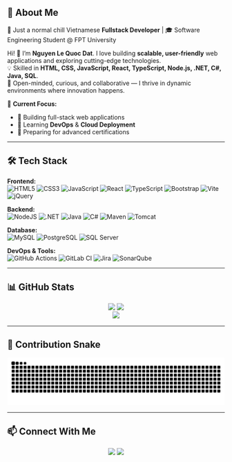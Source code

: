 
## 💫 About Me
🚀 Just a normal chill Vietnamese **Fullstack Developer** | 🎓 Software Engineering Student @ FPT University  

Hi! 👋 I’m **Nguyen Le Quoc Dat**. I love building **scalable, user-friendly** web applications and exploring cutting-edge technologies.  
💡 Skilled in **HTML, CSS, JavaScript, React, TypeScript, Node.js, .NET, C#, Java, SQL**.  
🤝 Open-minded, curious, and collaborative — I thrive in dynamic environments where innovation happens.  

📌 **Current Focus:**  
- 🔭 Building full-stack web applications  
- 🌱 Learning **DevOps** & **Cloud Deployment**  
- 🎯 Preparing for advanced certifications  

---

## 🛠 Tech Stack

**Frontend:**  
![HTML5](https://img.shields.io/badge/html5-%23E34F26.svg?style=for-the-badge&logo=html5&logoColor=white)
![CSS3](https://img.shields.io/badge/css3-%231572B6.svg?style=for-the-badge&logo=css3&logoColor=white)
![JavaScript](https://img.shields.io/badge/javascript-%23323330.svg?style=for-the-badge&logo=javascript&logoColor=%23F7DF1E)
![React](https://img.shields.io/badge/react-%2320232a.svg?style=for-the-badge&logo=react&logoColor=%2361DAFB)
![TypeScript](https://img.shields.io/badge/typescript-%23007ACC.svg?style=for-the-badge&logo=typescript&logoColor=white)
![Bootstrap](https://img.shields.io/badge/bootstrap-%238511FA.svg?style=for-the-badge&logo=bootstrap&logoColor=white)
![Vite](https://img.shields.io/badge/vite-%23646CFF.svg?style=for-the-badge&logo=vite&logoColor=white)
![jQuery](https://img.shields.io/badge/jquery-%230769AD.svg?style=for-the-badge&logo=jquery&logoColor=white)

**Backend:**  
![NodeJS](https://img.shields.io/badge/node.js-6DA55F?style=for-the-badge&logo=node.js&logoColor=white)
![.NET](https://img.shields.io/badge/.NET-512BD4?style=for-the-badge&logo=dotnet&logoColor=white)
![Java](https://img.shields.io/badge/java-%23ED8B00.svg?style=for-the-badge&logo=java&logoColor=white)
![C#](https://img.shields.io/badge/c%23-%23239120.svg?style=for-the-badge&logo=csharp&logoColor=white)
![Maven](https://img.shields.io/badge/maven-C71A36?style=for-the-badge&logo=apache-maven&logoColor=white)
![Tomcat](https://img.shields.io/badge/tomcat-F8DC75?style=for-the-badge&logo=apache-tomcat&logoColor=black)

**Database:**  
![MySQL](https://img.shields.io/badge/mysql-%2300f.svg?style=for-the-badge&logo=mysql&logoColor=white)
![PostgreSQL](https://img.shields.io/badge/postgresql-%23336791.svg?style=for-the-badge&logo=postgresql&logoColor=white)
![SQL Server](https://img.shields.io/badge/SQL%20Server-CC2927?style=for-the-badge&logo=microsoft-sql-server&logoColor=white)

**DevOps & Tools:**  
![GitHub Actions](https://img.shields.io/badge/github%20actions-%232671E5.svg?style=for-the-badge&logo=githubactions&logoColor=white)
![GitLab CI](https://img.shields.io/badge/GitLabCI-%23FC6D26.svg?style=for-the-badge&logo=gitlab&logoColor=white)
![Jira](https://img.shields.io/badge/jira-%230A0FFF.svg?style=for-the-badge&logo=jira&logoColor=white)
![SonarQube](https://img.shields.io/badge/sonarqube-%234E9BCD.svg?style=for-the-badge&logo=sonarqube&logoColor=white)

---

## 📊 GitHub Stats

<div align="center">
  <img src="https://github-readme-stats.vercel.app/api?username=quocdat2601&theme=dark&hide_border=false&include_all_commits=true&count_private=true" height="150" />
  <img src="https://nirzak-streak-stats.vercel.app/?user=quocdat2601&theme=dark&hide_border=false" height="150" />
</div>

<div align="center">
  <img src="https://github-readme-stats.vercel.app/api/top-langs/?username=quocdat2601&theme=dark&hide_border=false&layout=compact" height="150" />
</div>

---

## 🐍 Contribution Snake
<div align="center">
  <picture>
    <source media="(prefers-color-scheme: dark)" srcset="https://raw.githubusercontent.com/quocdat2601/quocdat2601/output/github-contribution-grid-snake-dark.svg">
    <source media="(prefers-color-scheme: light)" srcset="https://raw.githubusercontent.com/quocdat2601/quocdat2601/output/github-contribution-grid-snake.svg">
    <img alt="Snake animation" src="https://raw.githubusercontent.com/quocdat2601/quocdat2601/output/github-contribution-grid-snake.svg">
  </picture>
</div>

---

## 📫 Connect With Me
<p align="center">
  <a href="mailto:quocdat2601@gmail.com"><img src="https://img.shields.io/badge/-Gmail-D14836?style=for-the-badge&logo=Gmail&logoColor=white"></a>
  <a href="https://www.facebook.com/datnlq2601"><img src="https://img.shields.io/badge/-Facebook-1877F2?style=for-the-badge&logo=Facebook&logoColor=white"></a>
</p>
